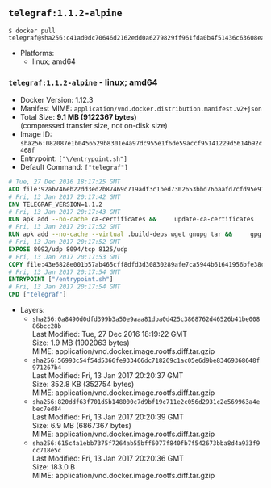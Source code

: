 ## `telegraf:1.1.2-alpine`

```console
$ docker pull telegraf@sha256:c41ad0dc70646d2162edd0a6279829ff961fda0b4f51436c63608eabb52d6f72
```

-	Platforms:
	-	linux; amd64

### `telegraf:1.1.2-alpine` - linux; amd64

-	Docker Version: 1.12.3
-	Manifest MIME: `application/vnd.docker.distribution.manifest.v2+json`
-	Total Size: **9.1 MB (9122367 bytes)**  
	(compressed transfer size, not on-disk size)
-	Image ID: `sha256:082087e1b0456529b8301e4a97dc955e1f6de59accf95141229d5614b92c468f`
-	Entrypoint: `["\/entrypoint.sh"]`
-	Default Command: `["telegraf"]`

```dockerfile
# Tue, 27 Dec 2016 18:17:25 GMT
ADD file:92ab746eb22dd3ed2b87469c719adf3c1bed7302653bbd76baafd7cfd95e911e in / 
# Fri, 13 Jan 2017 20:17:42 GMT
ENV TELEGRAF_VERSION=1.1.2
# Fri, 13 Jan 2017 20:17:43 GMT
RUN apk add --no-cache ca-certificates &&     update-ca-certificates
# Fri, 13 Jan 2017 20:17:52 GMT
RUN apk add --no-cache --virtual .build-deps wget gnupg tar &&     gpg --keyserver hkp://ha.pool.sks-keyservers.net         --recv-keys 05CE15085FC09D18E99EFB22684A14CF2582E0C5 &&     wget -q https://dl.influxdata.com/telegraf/releases/telegraf-${TELEGRAF_VERSION}-static_linux_amd64.tar.gz.asc &&     wget -q https://dl.influxdata.com/telegraf/releases/telegraf-${TELEGRAF_VERSION}-static_linux_amd64.tar.gz &&     gpg --batch --verify telegraf-${TELEGRAF_VERSION}-static_linux_amd64.tar.gz.asc telegraf-${TELEGRAF_VERSION}-static_linux_amd64.tar.gz &&     mkdir -p /usr/src /etc/telegraf &&     tar -C /usr/src -xzf telegraf-${TELEGRAF_VERSION}-static_linux_amd64.tar.gz &&     mv /usr/src/telegraf*/telegraf.conf /etc/telegraf/ &&     chmod +x /usr/src/telegraf*/* &&     cp -a /usr/src/telegraf*/* /usr/bin/ &&     rm -rf *.tar.gz* /usr/src /root/.gnupg &&     apk del .build-deps
# Fri, 13 Jan 2017 20:17:52 GMT
EXPOSE 8092/udp 8094/tcp 8125/udp
# Fri, 13 Jan 2017 20:17:53 GMT
COPY file:43e6828e001b57ab465cff8dfd3d30830289afe7ca5944b61641956bfe38cd1c in /entrypoint.sh 
# Fri, 13 Jan 2017 20:17:54 GMT
ENTRYPOINT ["/entrypoint.sh"]
# Fri, 13 Jan 2017 20:17:54 GMT
CMD ["telegraf"]
```

-	Layers:
	-	`sha256:0a8490d0dfd399b3a50e9aaa81dba0d425c3868762d46526b41be00886bcc28b`  
		Last Modified: Tue, 27 Dec 2016 18:19:22 GMT  
		Size: 1.9 MB (1902063 bytes)  
		MIME: application/vnd.docker.image.rootfs.diff.tar.gzip
	-	`sha256:56993c54f54d5366fe933466dc718269c1ac05e6d9be83469368648f971267b4`  
		Last Modified: Fri, 13 Jan 2017 20:20:37 GMT  
		Size: 352.8 KB (352754 bytes)  
		MIME: application/vnd.docker.image.rootfs.diff.tar.gzip
	-	`sha256:820ddf63f701d5b148000c7d9bf19c711e2c056d2931c2e569963a4ebec7ed84`  
		Last Modified: Fri, 13 Jan 2017 20:20:39 GMT  
		Size: 6.9 MB (6867367 bytes)  
		MIME: application/vnd.docker.image.rootfs.diff.tar.gzip
	-	`sha256:615c4a1ebb7375f7264ab55bff6077f840fb7f542673bba8d4a933f9cc718e5c`  
		Last Modified: Fri, 13 Jan 2017 20:20:36 GMT  
		Size: 183.0 B  
		MIME: application/vnd.docker.image.rootfs.diff.tar.gzip
